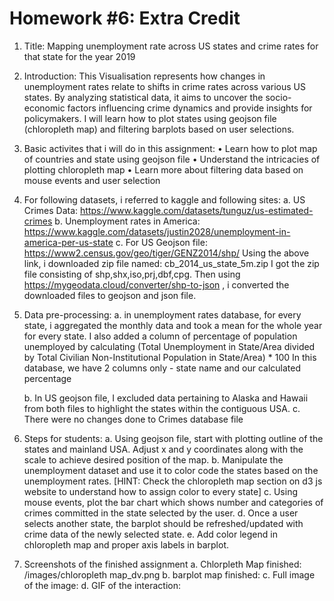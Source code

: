 

# Homework #6: Extra Credit
1. Title: Mapping unemployment rate across US states and crime rates for that state for the year 2019
2. Introduction: 
    This Visualisation represents how changes in unemployment rates relate to shifts in crime rates across various US states. By analyzing statistical data, it aims to uncover the socio-economic factors influencing crime dynamics and provide insights for policymakers.
    I will learn how to plot states using geojson file (chloropleth map) and filtering barplots based on user selections.
    
3. Basic activites that i will do in this assignment:
    •	Learn how to plot map of countries and state using geojson file
    •	Understand the intricacies of plotting chloropleth map
    •	Learn more about filtering data based on mouse events and user selection

4. For following datasets, i referred to kaggle and following sites:
    a. US Crimes Data: https://www.kaggle.com/datasets/tunguz/us-estimated-crimes
    b. Unemployment rates in America: https://www.kaggle.com/datasets/justin2028/unemployment-in-america-per-us-state
    c. For US Geojson file: https://www2.census.gov/geo/tiger/GENZ2014/shp/
                            Using the above link, i downloaded zip file named: 	cb_2014_us_state_5m.zip
                            I got the zip file consisting of shp,shx,iso,prj,dbf,cpg. 
                            Then using https://mygeodata.cloud/converter/shp-to-json ,  i converted the downloaded files to geojson and json file.
5. Data pre-processing:
    a. in unemployment rates database, for every state, i aggregated the monthly data and took a mean for the whole year for every state.
        I also added a column of percentage of population unemployed by calculating (Total Unemployment in State/Area divided by Total Civilian Non-Institutional Population in State/Area) * 100
        In this database, we have 2 columns only -  state name and our calculated percentage
    
    b. In US geojson file, I excluded data pertaining to Alaska and Hawaii from both files to highlight the states within the contiguous USA.
    c. There were no changes done to Crimes database file

6. Steps for students:
    a. Using geojson file, start with plotting outline of the states and mainland USA. Adjust x and y coordinates along with the scale to achieve desired position of the map.
    b. Manipulate the unemployment dataset and use it to color code the states based on the unemployment rates. [HINT: Check the chloropleth map section on d3 js website to understand how to assign   color to every state]
    c. Using mouse events, plot the bar chart which shows number and categories of crimes committed in the state selected by the user.
    d. Once a user selects another state, the barplot should be refreshed/updated with crime data of the newly selected state.
    e. Add color legend in chloropleth map and proper axis labels in barplot.

7. Screenshots of the finished assignment 
    a. Chlorpleth Map finished:  /images/chloropleth map_dv.png
    b. barplot map finished:
    c. Full image of the image:
    d. GIF of the interaction: 
